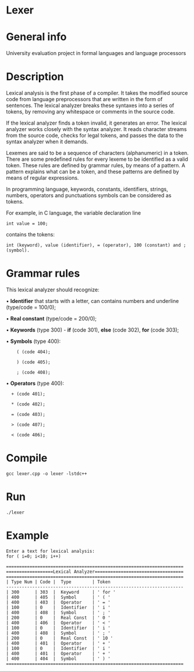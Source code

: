 # Lexer

# General info

University evaluation project in formal languages and language processors

# Description

Lexical analysis is the first phase of a compiler. It takes the modified source code from language preprocessors that are written in the form of sentences. The lexical analyzer breaks these syntaxes into a series of tokens, by removing any whitespace or comments in the source code.

If the lexical analyzer finds a token invalid, it generates an error. The lexical analyzer works closely with the syntax analyzer. It reads character streams from the source code, checks for legal tokens, and passes the data to the syntax analyzer when it demands.

Lexemes are said to be a sequence of characters (alphanumeric) in a token. There are some predefined rules for every lexeme to be identified as a valid token. These rules are defined by grammar rules, by means of a pattern. A pattern explains what can be a token, and these patterns are defined by means of regular expressions.

In programming language, keywords, constants, identifiers, strings, numbers, operators and punctuations symbols can be considered as tokens.

For example, in C language, the variable declaration line

```
int value = 100;
```

contains the tokens:

```
int (keyword), value (identifier), = (operator), 100 (constant) and ; (symbol).
```

# Grammar rules

This lexical analyzer should recognize:

• **Identifier** that starts with a letter, can contains numbers and underline (type/code = 100/0);

• **Real constant** (type/code = 200/0);

• **Keywords** (type 300) - **if** (code 301), **else** (code 302), **for** (code 303);

• **Symbols** (type 400): 

        ( (code 404);
        
        ) (code 405); 
        
        ; (code 408);

• **Operators** (type 400):

      + (code 401); 
      
      * (code 402); 
      
      = (code 403); 
      
      > (code 407); 
      
      < (code 406);
      
      
 # Compile
 
```
gcc lexer.cpp -o lexer -lstdc++
```
 
 # Run
 
 ```
./lexer
 ```
 
 # Example 

```
Enter a text for lexical analysis: 
for ( i=0; i<10; i++)                 

====================================================================
==================Lexical Analyzer==================================
====================================================================
| Type Num | Code |  Type        | Token                         
--------------------------------------------------------------------
| 300      | 303  |  Keyword     | ' for ' 
| 400      | 405  |  Symbol      | ' ( ' 
| 400      | 403  |  Operator    | ' = ' 
| 100      | 0    |  Identifier  | ' i ' 
| 400      | 408  |  Symbol      | ' ; ' 
| 200      | 0    |  Real Const  | ' 0 ' 
| 400      | 406  |  Operator    | ' < ' 
| 100      | 0    |  Identifier  | ' i ' 
| 400      | 408  |  Symbol      | ' ; ' 
| 200      | 0    |  Real Const  | ' 10 ' 
| 400      | 401  |  Operator    | ' + ' 
| 100      | 0    |  Identifier  | ' i ' 
| 400      | 401  |  Operator    | ' + ' 
| 400      | 404  |  Symbol      | ' ) ' 
====================================================================
```
 
